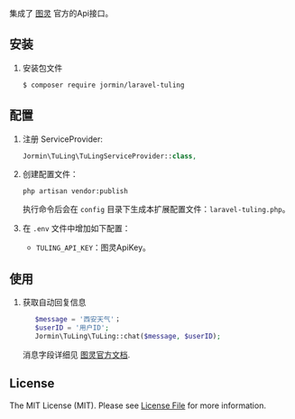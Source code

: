 集成了 [图灵](http://www.tuling123.com/) 官方的Api接口。

## 安装

 1. 安装包文件

	``` bash
	$ composer require jormin/laravel-tuling
	```

## 配置

1. 注册 ServiceProvider:
	
	```php
	Jormin\TuLing\TuLingServiceProvider::class,
	```

2. 创建配置文件：

	```shell
	php artisan vendor:publish
	```
	
	执行命令后会在 `config` 目录下生成本扩展配置文件：`laravel-tuling.php`。
	
3. 在 `.env` 文件中增加如下配置：

	- `TULING_API_KEY`：图灵ApiKey。

## 使用

1. 获取自动回复信息
    
    ```php
       $message = '西安天气'；
       $userID = '用户ID';
       Jormin\TuLing\TuLing::chat($message, $userID);
    ```
    
    消息字段详细见 [图灵官方文档](http://www.tuling123.com/help/h_cent_webapi.jhtml?nav=doc).

## License

The MIT License (MIT). Please see [License File](LICENSE.md) for more information.
